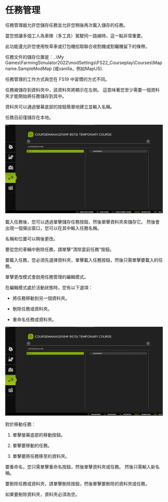 # 任務管理

  
  
任務管理器允許您儲存任務並允許您稍後再次載入儲存的任務。   
  
當您想讓多個工人為車隊（多工具）駕駛同一路線時，這一點非常重要。   
  
此功能還允許您使用牧草車或打包機拾取聯合收割機或割曬機留下的條帶。   
  
任務文件的儲存位置是：..\My Games\FarmingSimulator2022\modSettings\FS22_Courseplay\Courses\Mapname.SampleModMap (或vanilla，例如MapUS).  
  
任務管理的工作方式與您在 FS19 中習慣的方式不同。   
  
任務被儲存到資料夾中，該資料夾將顯示在左側。 這意味著您至少需要一個資料夾才能開始將任務儲存到其中。  
  
資料夾可以通過螢幕底部的按鈕簡單地建立並輸入名稱。  
  
任務目前僅儲存在本地。  
  


![Image](../assets/images/managerbasehelp_0_0_765_430.png)

  
  
載入任務後，您可以透過單擊儲存任務按鈕，然後單擊資料夾來儲存它。  然後會出現一個彈出窗口，您可以在其中輸入任務名稱。   
  
名稱和位置可以稍後更改。   
  
要從您的車輛中刪除任務，請單擊“清除當前任務”按鈕。  
  
要載入任務，您必須先選擇資料夾，單擊載入任務按鈕，然後只需單擊要載入的任務。   
  
單擊更改模式會啟用任務管理的編輯模式。   
  


  
  
在編輯模式處於活動狀態時，您有以下選項：  
  
    
- 將任務移動到另一個資料夾。  
  
    
- 刪除任務或資料夾。   
  
    
- 重命名任務或資料夾。   
  


![Image](../assets/images/manageredithelp_0_0_765_430.png)

  
  
對於移動任務：   
  
  1) 單擊螢幕底部的移動按鈕。   
  
  2) 單擊要移動的任務。   
  
  3) 單擊要將任務移至的資料夾。   
  
要重命名，您只需單擊重命名按鈕，然後單擊資料夾或任務。 然後只需輸入新名稱。   
  
要刪除任務或資料夾，請單擊刪除按鈕，然後單擊要刪除的資料夾或任務。   
  
如果要刪除資料夾，資料夾必須為空。   
  


